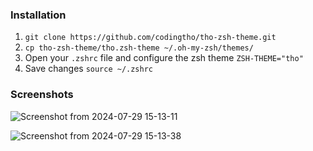 ### Installation

1. ```git clone https://github.com/codingtho/tho-zsh-theme.git```
2. ```cp tho-zsh-theme/tho.zsh-theme ~/.oh-my-zsh/themes/```
3. Open your `.zshrc` file and configure the zsh theme
```ZSH-THEME="tho"```
4. Save changes
```source ~/.zshrc```

### Screenshots

![Screenshot from 2024-07-29 15-13-11](https://github.com/user-attachments/assets/725ef33b-9756-428c-874c-99c0f0ef20b7)

![Screenshot from 2024-07-29 15-13-38](https://github.com/user-attachments/assets/c0f075dc-e5b3-437c-a08a-4cdecd42c521)
